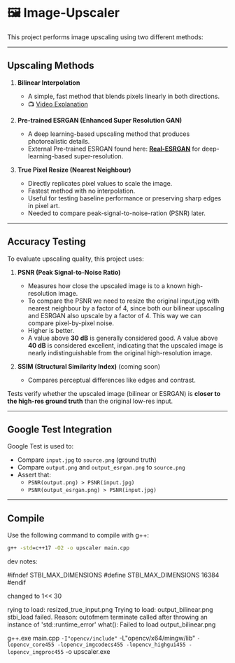 # 🖼️ Image-Upscaler

This project performs image upscaling using two different methods:

---

## Upscaling Methods

1. **Bilinear Interpolation**
   - A simple, fast method that blends pixels linearly in both directions.
   - 📺 [Video Explanation](https://www.youtube.com/watch?v=AqscP7rc8_M)

2. **Pre-trained ESRGAN (Enhanced Super Resolution GAN)**
   - A deep learning-based upscaling method that produces photorealistic details.
   - External Pre-trained ESRGAN found here: **[Real-ESRGAN](https://github.com/xinntao/Real-ESRGAN/?tab=readme-ov-file)** for deep-learning-based super-resolution.
     
3. **True Pixel Resize (Nearest Neighbour)**
   - Directly replicates pixel values to scale the image.
   - Fastest method with no interpolation.
   - Useful for testing baseline performance or preserving sharp edges in pixel art.
   - Needed to compare peak-signal-to-noise-ration (PSNR) later.

---

## Accuracy Testing

To evaluate upscaling quality, this project uses:

1. **PSNR (Peak Signal-to-Noise Ratio)**  
   - Measures how close the upscaled image is to a known high-resolution image.
   - To compare the PSNR we need to resize the original input.jpg with nearest neighbour by a factor of 4, since both our bilinear upscaling and ESRGAN also upscale by a factor of 4. This way we can compare pixel-by-pixel noise.
   - Higher is better.  
   - A value above **30 dB** is generally considered good. A value above **40 dB** is considered excellent, indicating that the upscaled image is nearly indistinguishable from the original high-resolution image.

2. **SSIM (Structural Similarity Index)** (coming soon)  
   - Compares perceptual differences like edges and contrast.

Tests verify whether the upscaled image (bilinear or ESRGAN) is **closer to the high-res ground truth** than the original low-res input.

---

## Google Test Integration

Google Test is used to:

- Compare `input.jpg` to `source.png` (ground truth)
- Compare `output.png` and `output_esrgan.png` to `source.png`
- Assert that:
  - `PSNR(output.png) > PSNR(input.jpg)`
  - `PSNR(output_esrgan.png) > PSNR(input.jpg)`

---

## Compile

Use the following command to compile with g++:

```cmd
g++ -std=c++17 -O2 -o upscaler main.cpp
```

dev notes:

#ifndef STBI_MAX_DIMENSIONS
#define STBI_MAX_DIMENSIONS 16384
#endif

changed to  1<< 30


rying to load: resized_true_input.png
Trying to load: output_bilinear.png
stbi_load failed. Reason: outofmem
terminate called after throwing an instance of 'std::runtime_error'
  what():  Failed to load output_bilinear.png




g++.exe main.cpp `
  -I"opencv/include" `
  -L"opencv/x64/mingw/lib" `
  -lopencv_core455 -lopencv_imgcodecs455 -lopencv_highgui455 -lopencv_imgproc455 `
  -o upscaler.exe

